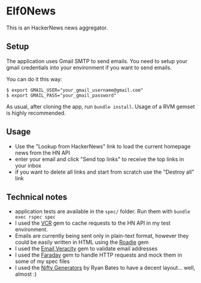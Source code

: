 Elf0News
===

This is an HackerNews news aggregator.

Setup
---

The application uses Gmail SMTP to send emails.
You need to setup your gmail credentials into your environment if you want to send emails.

You can do it this way:

    $ export GMAIL_USER="your_gmail_username@gmail.com"
    $ export GMAIL_PASS="your_gmail_password"

As usual, after cloning the app, run `bundle install`. Usage of a RVM gemset is highly recommended.

Usage
---

* Use the "Lookup from HackerNews" link to load the current homepage news from the HN API
* enter your email and click "Send top links" to receive the top links in your inbox
* if you want to delete all links and start from scratch use the "Destroy all" link

Technical notes
---

* application tests are available in the `spec/` folder. Run them with `bundle exec rspec spec`
* I used the [VCR](https://github.com/myronmarston/vcr) gem to cache requests to the HN API in my test environment.
* Emails are currently being sent only in plain-text format, however they could be easily written in HTML using the [Roadie](https://github.com/Mange/roadie) gem
* I used the [Email Veracity](https://github.com/heycarsten/email-veracity) gem to validate email addresses
* I used the [Faraday](https://github.com/technoweenie/faraday) gem to handle HTTP requests and mock them in some of my spec files
* I used the [Nifty Generators](https://github.com/ryanb/nifty-generators) by Ryan Bates to have a decent layout... well, almost :)

